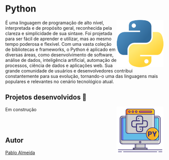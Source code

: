 # Python
<img src="python.png" min-width="150px" max-width="150" width="150px" align="right" alt="Computador">
<p align="left">
É uma linguagem de programação de alto nível, interpretada e de propósito geral, reconhecida pela clareza e simplicidade de sua sintaxe. Foi projetada para ser fácil de aprender e utilizar, mas ao mesmo tempo poderosa e flexível. Com uma vasta coleção de bibliotecas e frameworks, o Python é aplicado em diversas áreas, como desenvolvimento de software, análise de dados, inteligência artificial, automação de processos, ciência de dados e aplicações web. Sua grande comunidade de usuários e desenvolvedores contribui constantemente para sua evolução, tornando-o uma das linguagens mais populares e relevantes no cenário tecnológico atual.
</p>

## Projetos desenvolvidos 🚀  
<img src="python-computer.png" min-width="150px" max-width="150" width="150px" align="right" alt="Computador">

Em construção

<br><br>

## Autor  
[Pablo Almeida](https://github.com/pablofsalmeida)
